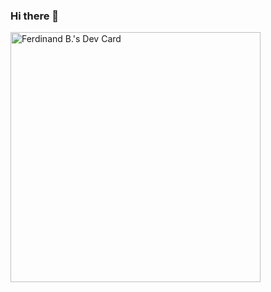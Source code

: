 ### Hi there 👋

<a href="https://app.daily.dev/fired_dann"><img src="https://api.daily.dev/devcards/60cba56be1764099934a4a5256e7890f.png?r=riw" width="400" alt="Ferdinand B.'s Dev Card"/></a>
<!--
**snap10/snap10** is a ✨ _special_ ✨ repository because its `README.md` (this file) appears on your GitHub profile.

Here are some ideas to get you started:

- 🔭 I’m currently working on ...
- 🌱 I’m currently learning ...
- 👯 I’m looking to collaborate on ...
- 🤔 I’m looking for help with ...
- 💬 Ask me about ...
- 📫 How to reach me: ...
- 😄 Pronouns: ...
- ⚡ Fun fact: ...
-->
